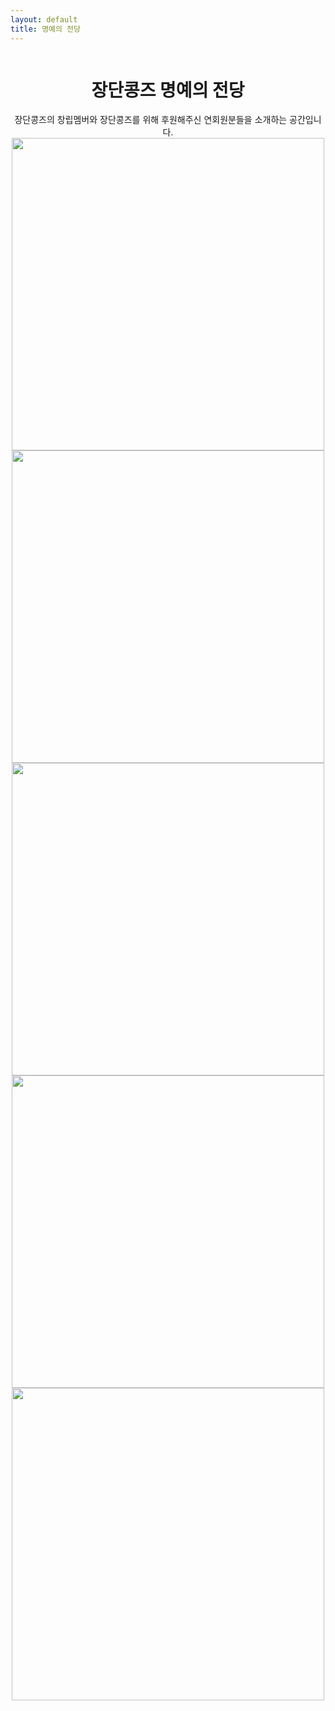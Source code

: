 ```yaml
---
layout: default
title: 명예의 전당
---
```


<div id="contact" style="display: flex; flex-direction: column; align-items: center; text-align: center;">
  <h1 class="pageTitle">장단콩즈 명예의 전당</h1>
	<a>장단콩즈의 창립멤버와 장단콩즈를 위해 후원해주신 연회원분들을 소개하는 공간입니다. </a>
  
  <img src="{{ '/assets/img/founders.jpeg' | relative_url }}" alt="" width="500">
  
  <img src="{{ '/assets/img/donator1.jpeg' | relative_url }}" alt="" width="500">
    
  <img src="{{ '/assets/img/donator2.jpeg' | relative_url }}" alt="" width="500">

  <img src="{{ '/assets/img/donator3.jpeg' | relative_url }}" alt="" width="500">

  <img src="{{ '/assets/img/donator4.jpeg' | relative_url }}" alt="" width="500">
</div>
